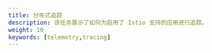 ```yaml
---
title: 分布式追踪
description: 该任务展示了如何为启用了 Istio 支持的应用进行追踪。
weight: 10
keywords: [telemetry,tracing]
---
```

